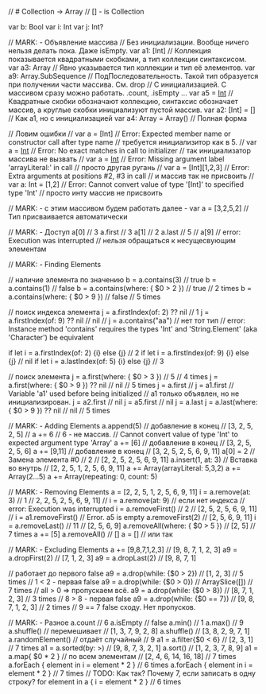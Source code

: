 // #  Collection -> Array
//  [] - is Collection

var b: Bool
var i: Int
var j: Int?

// MARK: - Объявление массива
// Без инициализации. Вообще ничего нельзя делать пока. Даже isEmpty.
var a1: [Int]                   // Коллекция показывается квадратными скобками, а тип коллекции синтаксисом.
var a3: Array<Int>              // Явно указывается тип коллекции и тип её элементов.
var a9: Array<Int>.SubSequence  // ПодПоследовательность. Такой тип образуется при получении части массива. См. drop
// С инициализацией. С массивом сразу можно работать. .count, .isEmpty ...
var a5 = [Int]()                // Квадратные скобки обозначают коллекцию, синтаксис обозначает массив, а круглые скобки инициализуют пустой массив.
var a2: [Int] = []              // Как a1, но с инициализацией
var a4: Array<Int> = Array()    // Полная форма

// Ловим ошибки
// var a = [Int]            // Error: Expected member name or constructor call after type name // требуется инициализитор как в 5.
// var a = [Int](1,2)       // Error: No exact matches in call to initializer // так инициализатор массива не вызвать
// var a = [Int](5,1,2)     // Error: Missing argument label 'arrayLiteral:' in call // просто другая ругань
// var a = [Int][1,2,3]     // Error: Extra arguments at positions #2, #3 in call // и массив так не присвоить
// var a: Int = [1,2]       // Error: Cannot convert value of type '[Int]' to specified type 'Int' // просто инту массив не присвоить

// MARK: - с этим массивом будем работать далее -
var a = [3,2,5,2]   // Тип присваивается автоматически

// MARK: - Доступ
a[0]       // 3
a.first    // 3
a[1]       // 2
a.last     // 5
// a[9]     // error: Execution was interrupted // нельзя обращаться к несущесвующим элементам

// MARK: - Finding Elements

// наличие элемента по значению
b = a.contains(3)   // true
b = a.contains(1)   // false
b = a.contains(where: { $0 > 2 })     // true  // 2 times
b = a.contains(where: { $0 > 9 })     // false // 5 times

// поиск индекса элемента
j = a.firstIndex(of: 2) ?? nil  // 1
j = a.firstIndex(of: 9) ?? nil  // nil
// j = a.contains("aa") // нет тот тип // error: Instance method 'contains' requires the types 'Int' and 'String.Element' (aka 'Character') be equivalent

if let i = a.firstIndex(of: 2) {i} else {j}  // 2
if let i = a.firstIndex(of: 9) {i} else {j}  // nil
if let i =  a.lastIndex(of: 5) {i} else {j}  // 3

// поиск элемента
j = a.first(where: { $0 > 3 })          // 5        // 4 times
j = a.first(where: { $0 > 9 }) ?? nil   // nil      // 5 times
j = a.first
// j = a1.first     // Variable 'a1' used before being initialized  // a1 только объявлен, но не инициализирован.
j = a2.first        // nil
j = a5.first        // nil
j = a.last
j = a.last(where: { $0 > 9 }) ?? nil   // nil      // 5 times

// MARK: - Adding Elements
a.append(5)        // добавление в конец   // [3, 2, 5, 2, 5]
// a += 6          // 6 - не массив. // Cannot convert value of type 'Int' to expected argument type 'Array<Int>'
a += [6]           // добавление в конец   // [3, 2, 5, 2, 5, 6]
a += [9,11]        // добавление в конец   // [3, 2, 5, 2, 5, 6, 9, 11]
a[0] = 2           // Замена элемента #0   // 2   // [2, 2, 5, 2, 5, 6, 9, 11]
a.insert(1, at: 3) // Вставка во внутрь    // [2, 2, 5, 1, 2, 5, 6, 9, 11]
a += Array(arrayLiteral: 5,3,2)
a += Array(2...5)
a += Array(repeating: 0, count: 5)

// MARK: - Removing Elements
a = [2, 2, 5, 1, 2, 5, 6, 9, 11]
i = a.remove(at: 3)         // 1 // 2, 2, 5, 2, 5, 6, 9, 11]
// i = a.remove(at: 9)      // если нет индекса // error: Execution was interrupted
i = a.removeFirst()         // 2  // [2, 5, 2, 5, 6, 9, 11]
// i = a1.removeFirst()         // Error. a5 is empty
a.removeFirst(2)            //             [2, 5, 6, 9, 11]
i = a.removeLast()          // 11 //       [2, 5, 6, 9]
a.removeAll(where: { $0 > 5 })    //       [2, 5]           // 7 times
a += [5]
a.removeAll()               // []
a = []                      // или так

// MARK: - Excluding Elements
a += [9,8,7,1,2,3]              // [9, 8, 7, 1, 2, 3]
a9 = a.dropFirst(2)             //       [7, 1, 2, 3]
a9 = a.dropLast(2)              // [9, 8, 7, 1]

// работает до первого false
a9 = a.drop(while: {$0 > 2})    //          [1, 2, 3]       // 5 times  // 1 < 2 - первая false
a9 = a.drop(while: {$0 > 0})    //          ArraySlice([])  // 7 times  // all > 0 => пропускаем всё.
a9 = a.drop(while: {$0 > 8})    //    [8, 7, 1, 2, 3]       // 3 times  // 8 > 8 - первая false
a9 = a.drop(while: {$0 == 7})   // [9, 8, 7, 1, 2, 3]       // 2 times  // 9 == 7 false сходу. Нет пропусков.

// MARK: - Разное
a.count     // 6
a.isEmpty   // false
a.min()     // 1
a.max()     // 9
a.shuffle()        // перемешивает // [1, 3, 7, 9, 2, 8]
a.shuffle()                        // [3, 8, 2, 9, 7, 1]
a.randomElement()  // отдаёт случайный // 9
a1 = a.filter{$0 < 6}                           // [2, 3, 1]                // 7 times
a1 = a.sorted(by: >)                            // [9, 8, 7, 3, 2, 1]
a.sort()                                        // [1, 2, 3, 7, 8, 9]
a1 = a.map{ $0 * 2 } // по всем элементам       // [2, 4, 6, 14, 16, 18]    // 7 times
a.forEach { element in
    i = element * 2
}                                            // 6 times
a.forEach { element in     i = element * 2 } // 7 times  // TODO: Как так? Почему 7, если записать в одну строку?
for         element in a { i = element * 2 } // 6 times
